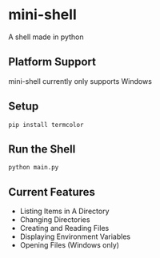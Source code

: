 # mini-shell

A shell made in python

## Platform Support

mini-shell currently only supports Windows

## Setup

```
pip install termcolor
```

## Run the Shell

```
python main.py
```

## Current Features

- Listing Items in A Directory
- Changing Directories
- Creating and Reading Files
- Displaying Environment Variables
- Opening Files (Windows only)
